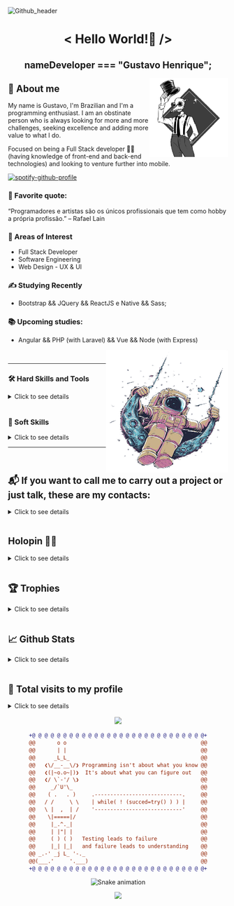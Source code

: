 ![Github_header](https://user-images.githubusercontent.com/88898454/162613510-d24014b6-b4ea-4f67-ba4a-19b4d956ceab.png)
 
<div align="center">
   <h1>< Hello World!🚀 /></h1>
   <h2>nameDeveloper === "Gustavo Henrique";</h2>
</div>

 <!--<img align="" src="https://readme-typing-svg.herokuapp.com?font=Poppins&size=34&color=DA275E&width=1109&height=113&lines=%7B+I'am+love+you+code!%E2%9D%A4%EF%B8%8F+%7D;If+your+sin+is+to+love+computers%2C+then+you+are+in+the+right+brothel.">-->
 
<img align="right" src="./img-avatar2.png" width="180px" height="180px" />



## 👾 About me
My name is Gustavo, I'm Brazilian and I'm a programming enthusiast. 
I am an obstinate person who is always looking for more and more challenges, 
seeking excellence and adding more value to what I do. 

Focused on being a Full Stack developer 🐱‍💻 (having knowledge of front-end and back-end technologies) 
and looking to venture further into mobile.


[![spotify-github-profile](https://spotify-github-profile.vercel.app/api/view?uid=31vwsxhen3b66vjuda6ytv7k3gsa&cover_image=true&theme=novatorem&show_offline=false&background_color=e52a6b&bar_color=e619ca&bar_color_cover=true)](https://spotify-github-profile.vercel.app/api/view?uid=31vwsxhen3b66vjuda6ytv7k3gsa&redirect=true)


### 🌟 Favorite quote:
  “Programadores e artistas são os únicos profissionais que tem como hobby a própria profissão.” – Rafael Lain



### 🎯 Areas of Interest
- Full Stack Developer
- Software Engineering
- Web Design - UX & UI



### ✍️ Studying Recently
  -  Bootstrap && JQuery && ReactJS e Native && Sass;



### 📚 Upcoming studies:
  -  Angular && PHP (with Laravel) && Vue && Node (with Express)

<img align="right" src="./astronaut.png" width="280px" height="280px" />


<br />
<hr>


### 🛠 Hard Skills and Tools


<details>
 <summary>Click to see details</summary>
 <br />      

<kbd>
  <kbd>📌 My Skills</kbd>
  <br>
  <br>
  <img align="center" alt="Gustavo-git" height="30" width="40" src="https://cdn.jsdelivr.net/gh/devicons/devicon/icons/git/git-original.svg"/>
  <img  align="center" alt="Gustavo-github" height="30" width="40"  src="https://cdn.jsdelivr.net/gh/devicons/devicon/icons/github/github-original.svg"/>
  <img align="center" alt="Gustavo-Cplusplus" height="30" width="40" src="https://cdn.jsdelivr.net/gh/devicons/devicon/icons/cplusplus/cplusplus-original.svg"/>
  <img align="center" alt="Gustavo-HTML" height="30" width="40" src="https://raw.githubusercontent.com/devicons/devicon/master/icons/html5/html5-original.svg"/>
  <img align="center" alt="Gustavo-CSS" height="30" width="40" src="https://raw.githubusercontent.com/devicons/devicon/master/icons/css3/css3-original.svg"/>
  <img align="center" alt="Gustavo-Sass" height="30" width="40" src="https://cdn.jsdelivr.net/gh/devicons/devicon/icons/sass/sass-original.svg" />
  <img align="center" alt="Gustavo-JS" height="30" width="40" src="https://raw.githubusercontent.com/devicons/devicon/master/icons/javascript/javascript-plain.svg"/>
  <img align="center" alt="Gustavo-Python" height="30" width="40" src="https://raw.githubusercontent.com/devicons/devicon/master/icons/python/python-original.svg"/>
  <img align="center" alt="Gustavo-WordPress" height="30" width="40" src="https://cdn.jsdelivr.net/gh/devicons/devicon/icons/wordpress/wordpress-plain.svg" />
  <img align="center" alt="Gustavo-PHP" height="30" width="40" src="https://cdn.jsdelivr.net/gh/devicons/devicon/icons/php/php-original.svg" />
 
  <!--   <img align="right" alt="" src="https://cdn.discordapp.com/attachments/795358919417397249/825430589581688872/hi.gif"> -->
</kbd>
<br>
<br>  
  
<kbd>
  <kbd>📌 Tools</kbd>
  <br>
  <br>
  <img width="30px" src="https://cdn.jsdelivr.net/gh/devicons/devicon/icons/vscode/vscode-original.svg" />
  <img width="30px" src="https://cdn.jsdelivr.net/gh/devicons/devicon/icons/atom/atom-original.svg" />
  <img width="30px" src="https://cdn.jsdelivr.net/gh/devicons/devicon/icons/webstorm/webstorm-original.svg" />
  <img width="30px" src="https://cdn.jsdelivr.net/gh/devicons/devicon/icons/mysql/mysql-original-wordmark.svg" />
  <img width="30px" src="https://cdn.jsdelivr.net/gh/devicons/devicon/icons/pycharm/pycharm-original.svg" />
</kbd>
</details>
<br />

### 👔 Soft Skills

<details>
 <summary>Click to see details</summary>
 <br />      

✅ Work collaboratively in a team

✅ Meet tight deadlines

✅ Good communication skills

✅ Proactive

✅ Obstinate 

✅ High problem-solving skills
</details>
<hr>
<br/ >


 ## 📬 If you want to call me to carry out a project or just talk, these are my contacts:

<details>
 <summary>Click to see details</summary>
 <br />      
       
 <p align="center">
    <a href="https://github.com/dev-gustavo-henrique">
        <img  src="https://img.shields.io/badge/github-%23100000.svg?&style=for-the-badge&logo=github&logoColor=white&link=mailto:https://github.com/dev-gustavo-herique">
    </a>
    &nbsp;&nbsp;&nbsp;&nbsp;&nbsp;&nbsp;&nbsp;&nbsp;&nbsp;
    <a href="mailto:gustavojs417@gmail.com">
        <img src="https://img.shields.io/badge/gmail-D14836?&style=for-the-badge&logo=gmail&logoColor=white&link=mailto:gustavojs417@gmail.com">
    </a>
    &nbsp;&nbsp;&nbsp;&nbsp;&nbsp;&nbsp;&nbsp;&nbsp;&nbsp;
    <a href="https://www.linkedin.com/in/dev-gustavo-henrique">
        <img src="https://img.shields.io/badge/linkedin-%230077B5.svg?&style=for-the-badge&logo=linkedin&logoColor=white&link=mailto:https://www.linkedin.com/in/gustavohenrique/">
    </a>
  
  ```diff
            |    |              _.-7
            |\.-.|             ( ,(_
            | a a|              \\  \,
            ) ["||          _.--' \  \\
         .-'  '-''-..____.-'    ___)  )\
        F   _/-``-.__;-.-.--`--' . .' \_L_
       |   l  {~~} ,_\  '.'.      ` __.' )\
       (    -.;___,;  | '- _       :__.'( /
       | -.__ _/_.'.-'      '-._ .'      \\
       |     .'   |  -- _                 '\,
       |  \ /--,--{ .    '---.__.       .'  .'
       J  ;/ __;__]. '.-.            .-' )_/
       J  (-.     '\'. '. '-._.-.-'--._ /
       |  |  '. .' | \'. '.    ._       \
       |   \   T   |  \  '. '._  '-._    '.
       F   J   |   |  '.    .  '._   '-,_.--`
       F   \   \   F .  \    '.   '.  /
      J     \  |  J   \  '.   '.    '/
      J      '.L__|    .   \    '    |
      |   .    \  |     \   '.   '. /
      |    '    '.|      |    ,-.  (
      F   | ' ___  ',._   .  /   '. \
      F   (.'`|| (-._\ '.  \-      '-\
      \ .-'  ( L `._ '\ '._ (
 snd  /'  |  /  '-._\      ''\
          `-'
  ```

  
</p>
</details>
<br />


## Holopin 🐱‍🐉

<details>
 <summary>Click to see details</summary>
 <br />      
       
 [![@mrnullus's Holopin board](https://holopin.me/mrnullus)](https://holopin.io/@mrnullus)
</details>
<br />


## 🏆 Trophies 

<details>
 <summary>Click to see details</summary>
 <br />      
       
 <img src="https://github-profile-trophy.vercel.app/?username=MrNullus&theme=dark&column=7" height="150" style="border-radius:50px;"/>

</details>
<br />

## 📈 Github Stats
  
<details>
 <summary>Click to see details</summary>
 <br />      
  
<p align="center">
    <img src="./banner.jpg" alt="Banner" /> 
   <img src="https://github-readme-stats.vercel.app/api?username=MrNullus&show_icons=true&theme=transparent&hide_border=true" /><img src="https://github-readme-stats.vercel.app/api/top-langs/?username=MrNullus&hide_border=true&theme=transparent&layout=compact&langs_count=10" />
<br>

<img  src="https://raw.githubusercontent.com/Trilokia/Trilokia/379277808c61ef204768a61bbc5d25bc7798ccf1/bottom_header.svg" ></img> 
</details>
<br>
 
 ## 🌟 Total visits to my profile
 <details>
 <summary>Click to see details</summary>
  <br />      
  <p align="center"> 
    <img alingn="center" src="https://profile-counter.glitch.me/MrNullus/count.svg" />
    <br>
    <img alingn="center" src="https://count.getloli.com/get/@MrNullus?theme=rule34" />
  </br>
  </p>
 </details>
  <br/>
<!--
## 😎 3D Contribution 
  <img src="https://github.com/msNullus/msNullus/blob/main/profile-3d-contrib/profile-night-rainbow.svg"/> 

<a href="http://www.github.com/msNullus"><img src="https://activity-graph.herokuapp.com/graph?username=msNullus&count_private=true&bg_color=000&color=ffffff&line=ffd100&point=ffffff&area_color=171717&area=true&hide_border=true&custom_title=GitHub%20Commits%20Graph" alt="GitHub Commits Graph" /></a>
-->


<!--🤖ASCIIART / 🌐WEBSITES: https://asciiart.website/ & https://github.com/github/markup/issues/1440#issuecomment-803889380 -->
<div align="center">
<img src="https://capsule-render.vercel.app/api?type=shark&height=30&section=header&reversal=false&color=0:b579da,100:79da7f">
 
```diff
+@ @ @ @ @ @ @ @ @ @ @ @ @ @ @ @ @ @ @ @ @ @ @ @ @ @ @ @+
@@       o o                                           @@
@@       | |                                           @@
@@      _L_L_                                          @@
@@   ❮\/__-__\/❯ Programming isn't about what you know @@
@@   ❮(|~o.o~|)❯  It's about what you can figure out   @@
@@   ❮/ \`-'/ \❯                                       @@
@@     _/`U'\_                                         @@
@@    ( .   . )     .----------------------------.     @@
@@   / /     \ \    | while( ! (succed=try() ) ) |     @@
@@   \ |  ,  | /    '----------------------------'     @@
@@    \|=====|/                                        @@
@@     |_.^._|                                         @@
@@     | |"| |                                         @@
@@     ( ) ( )   Testing leads to failure              @@
@@     |_| |_|   and failure leads to understanding    @@
@@ _.-' _j L_ '-._                                     @@
@@(___.'     '.___)                                    @@
+@ @ @ @ @ @ @ @ @ @ @ @ @ @ @ @ @ @ @ @ @ @ @ @ @ @ @ @+
```  

 ![Snake animation](https://github.com/msNullus/msNullus/blob/output/github-contribution-grid-snake.svg)
 
<img src="https://capsule-render.vercel.app/api?type=shark&height=30&section=footer&reversal=false&color=0:b579da,100:79da7f">
</div>


